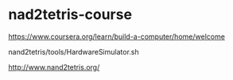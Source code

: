 # nad2tetris-course

https://www.coursera.org/learn/build-a-computer/home/welcome

nand2tetris/tools/HardwareSimulator.sh

http://www.nand2tetris.org/
